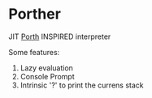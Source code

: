 # Porther

JIT [Porth](https://gitlab.com/tsoding/porth) INSPIRED interpreter

Some features:

1. Lazy evaluation
2. Console Prompt
3. Intrinsic '?' to print the currens stack


